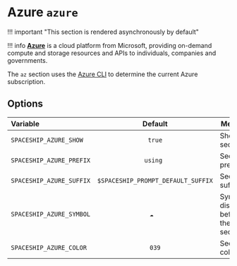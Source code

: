 # Azure `azure`

!!! important "This section is rendered asynchronously by default"

!!! info
    [**Azure**](https://azure.com) is a cloud platform from Microsoft, providing on-demand compute and storage resources and APIs to individuals, companies and governments.

The `az` section uses the [Azure CLI](https://learn.microsoft.com/en-us/cli/azure/) to determine the current Azure subscription.

## Options

| Variable               |              Default               | Meaning                             |
| :--------------------- | :--------------------------------: | ----------------------------------- |
| `SPACESHIP_AZURE_SHOW`    |               `true`               | Show section                        |
| `SPACESHIP_AZURE_PREFIX`  |              `using `              | Section's prefix                    |
| `SPACESHIP_AZURE_SUFFIX`  | `$SPACESHIP_PROMPT_DEFAULT_SUFFIX` | Section's suffix                    |
| `SPACESHIP_AZURE_SYMBOL`  |               `☁️  `                | Symbol displayed before the section |
| `SPACESHIP_AZURE_COLOR`   |               `039`                | Section's color                     |
